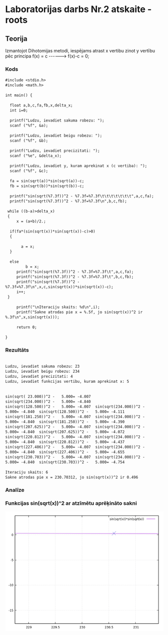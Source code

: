 <!-- https://help.github.com/en/github/writing-on-github/basic-writing-and-formatting-syntax -->
# 						Laboratorijas darbs Nr.2 atskaite - roots

## Teorija

Izmantojot Dihotomijas metodi, iespējams atrast x vertibu zinot y vertību pēc principa f(x) = c ------> f(x)-c = 0;

### Kods
```
#include <stdio.h>
#include <math.h>

int main() {

  float a,b,c,fa,fb,x,delta_x;
  int i=0;

  printf("Ludzu, ievadiet sakuma robezu: ");
  scanf ("%f", &a);

  printf("Ludzu, ievadiet beigu robezu: ");
  scanf ("%f", &b);

  printf("Ludzu, ievadiet precizitati: ");
  scanf ("%e", &delta_x);

  printf("Ludzu, ievadiet y, kuram aprekinat x (c vertiba): ");
  scanf ("%f", &c);

  fa = sin(sqrt(a))*sin(sqrt(a))-c;
  fb = sin(sqrt(b))*sin(sqrt(b))-c;

  printf("sin(sqrt(%7.3f))^2 - %7.3f=%7.3f\t\t\t\t\t\t\t",a,c,fa);
  printf("sin(sqrt(%7.3f))^2 - %7.3f=%7.3f\n",b,c,fb);

 while ((b-a)>delta_x)
 {
 	 x = (a+b)/2.;

  if(fa*(sin(sqrt(x))*sin(sqrt(x))-c)>0)
  {

	   a = x;
  }

  else
         b = x;
 	 printf("sin(sqrt(%7.3f))^2 - %7.3f=%7.3f\t",a,c,fa);
 	 printf("sin(sqrt(%7.3f))^2 - %7.3f=%7.3f\t",b,c,fb);
  	 printf("sin(sqrt(%7.3f))^2 - %7.3f=%7.3f\n",x,c,sin(sqrt(x))*sin(sqrt(x))-c);
   	 i++;
 }

	 printf("\nIteraciju skaits: %d\n",i);
	 printf("Sakne atrodas pie x = %.5f, jo sin(sqrt(x))^2 ir %.3f\n",x,sin(sqrt(x)));

	 return 0;

}

```

### Rezultāts
```

Ludzu, ievadiet sakuma robezu: 23
Ludzu, ievadiet beigu robezu: 234
Ludzu, ievadiet precizitati: 4
Ludzu, ievadiet funkcijas vertibu, kuram aprekinat x: 5


sin(sqrt( 23.000))^2 -   5.000= -4.007							sin(sqrt(234.000))^2 -   5.000= -4.840
sin(sqrt(128.500))^2 -   5.000= -4.007	sin(sqrt(234.000))^2 -   5.000= -4.840	sin(sqrt(128.500))^2 -   5.000= -4.111
sin(sqrt(181.250))^2 -   5.000= -4.007	sin(sqrt(234.000))^2 -   5.000= -4.840	sin(sqrt(181.250))^2 -   5.000= -4.390
sin(sqrt(207.625))^2 -   5.000= -4.007	sin(sqrt(234.000))^2 -   5.000= -4.840	sin(sqrt(207.625))^2 -   5.000= -4.072
sin(sqrt(220.812))^2 -   5.000= -4.007	sin(sqrt(234.000))^2 -   5.000= -4.840	sin(sqrt(220.812))^2 -   5.000= -4.437
sin(sqrt(227.406))^2 -   5.000= -4.007	sin(sqrt(234.000))^2 -   5.000= -4.840	sin(sqrt(227.406))^2 -   5.000= -4.655
sin(sqrt(230.703))^2 -   5.000= -4.007	sin(sqrt(234.000))^2 -   5.000= -4.840	sin(sqrt(230.703))^2 -   5.000= -4.754

Iteraciju skaits: 6
Sakne atrodas pie x = 230.70312, jo sin(sqrt(x))^2 ir 0.496

```

### Analīze




### Funkcijas sin(sqrt(x))^2 ar atzīmētu aprēķināto sakni
![Grafiks un punkts](https://github.com/DaButter/RTR105/blob/master/darbi/2ld_roots/sakne2.png)

